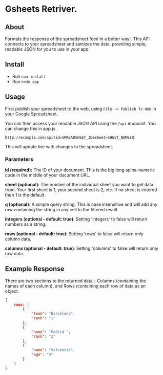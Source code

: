 # Gsheets Retriver.

## About

Formats the response of the spreadsheet feed in a better way!.
This API connects to your spreadsheet and santizes the data, providing simple, readable JSON for you to use in your app.

## Install

- Run `npm install`
- Run `node app`

## Usage

First publish your spreadsheet to the web, using `File -> Publish To Web` in your Google Spreadsheet.

You can then access your readable JSON API using the `/api` endpoint. You can change this in app.js.

```
http://example.com/api?id=SPREADSHEET_ID&sheet=SHEET_NUMBER
```

This will update live with changes to the spreadsheet.

### Parameters

**id (required):** The ID of your document. This is the big long aplha-numeric code in the middle of your document URL.

**sheet (optional):** The number of the individual sheet you want to get data from. Your first sheet is 1, your second sheet is 2, etc. If no sheet is entered then 1 is the default.

**q (optional):** A simple query string. This is case insensitive and will add any row containing the string in any cell to the filtered result.

**integers (optional - default: true)**: Setting 'integers' to false will return numbers as a string.

**rows (optional - default: true)**: Setting 'rows' to false will return only column data.

**columns (optional - default: true)**: Setting 'columns' to false will return only row data.

## Example Response

There are two sections to the returned data - Columns (containing the names of each column), and Rows (containing each row of data as an object.

```json
{
	rows: [
		{
			"team": "Barcelona",
			"rank": "1"
		},
		{
			"name": "Madrid ",
			"rank": "2"
		},
		{
			"name": "Valcencia",
			"age": "4"
		}
	]
}

```
